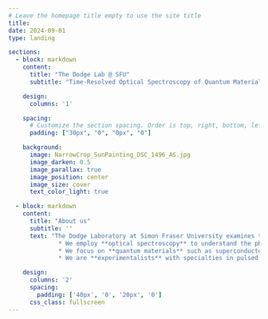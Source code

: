 ```yaml
---
# Leave the homepage title empty to use the site title
title:
date: 2024-09-01
type: landing

sections:
  - block: markdown
    content:
      title: "The Dodge Lab @ SFU"
      subtitle: "Time-Resolved Optical Spectroscopy of Quantum Materials"

    design:
      columns: '1'

    spacing:
      # Customize the section spacing. Order is top, right, bottom, left.
      padding: ["30px", "0", "0px", "0"]

    background:
      image: NarrowCrop_SunPainting_DSC_1496_AS.jpg
      image_darken: 0.5
      image_parallax: true
      image_position: center
      image_size: cover
      text_color_light: true

  - block: markdown
    content:
      title: "About us"
      subtitle: ''
      text: "The Dodge Laboratory at Simon Fraser University examines the emergent quantum properties of materials using femtosecond pulses of light.
              * We employ **optical spectroscopy** to understand the physics of solids.
              * We focus on **quantum materials** such as superconductors, magnetic materials, and topological electronic materials.
              * We are **experimentalists** with specialties in pulsed laser techniques such as terahertz time-domain spectroscopy and  pump-probe spectroscopy."

    design:
      columns: '2'
      spacing:
        padding: ['40px', '0', '20px', '0']
      css_class: fullscreen
---
```

